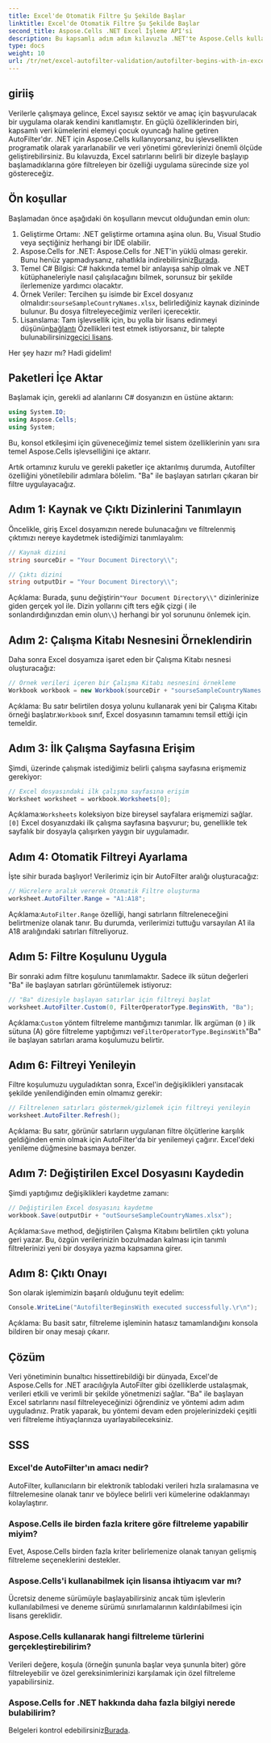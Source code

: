 ```yaml
---
title: Excel'de Otomatik Filtre Şu Şekilde Başlar
linktitle: Excel'de Otomatik Filtre Şu Şekilde Başlar
second_title: Aspose.Cells .NET Excel İşleme API'si
description: Bu kapsamlı adım adım kılavuzla .NET'te Aspose.Cells kullanarak Excel satırlarını nasıl otomatik filtreleyeceğinizi zahmetsizce öğrenin.
type: docs
weight: 10
url: /tr/net/excel-autofilter-validation/autofilter-begins-with-in-excel/
---
```

## giriiş

Verilerle çalışmaya gelince, Excel sayısız sektör ve amaç için başvurulacak bir uygulama olarak kendini kanıtlamıştır. En güçlü özelliklerinden biri, kapsamlı veri kümelerini elemeyi çocuk oyuncağı haline getiren AutoFilter'dır. .NET için Aspose.Cells kullanıyorsanız, bu işlevsellikten programatik olarak yararlanabilir ve veri yönetimi görevlerinizi önemli ölçüde geliştirebilirsiniz. Bu kılavuzda, Excel satırlarını belirli bir dizeyle başlayıp başlamadıklarına göre filtreleyen bir özelliği uygulama sürecinde size yol göstereceğiz.

## Ön koşullar

Başlamadan önce aşağıdaki ön koşulların mevcut olduğundan emin olun:

1. Geliştirme Ortamı: .NET geliştirme ortamına aşina olun. Bu, Visual Studio veya seçtiğiniz herhangi bir IDE olabilir.
2.  Aspose.Cells for .NET: Aspose.Cells for .NET'in yüklü olması gerekir. Bunu henüz yapmadıysanız, rahatlıkla indirebilirsiniz[Burada](https://releases.aspose.com/cells/net/).
3. Temel C# Bilgisi: C# hakkında temel bir anlayışa sahip olmak ve .NET kütüphaneleriyle nasıl çalışılacağını bilmek, sorunsuz bir şekilde ilerlemenize yardımcı olacaktır.
4.  Örnek Veriler: Tercihen şu isimde bir Excel dosyanız olmalıdır:`sourseSampleCountryNames.xlsx`, belirlediğiniz kaynak dizininde bulunur. Bu dosya filtreleyeceğimiz verileri içerecektir.
5.  Lisanslama: Tam işlevsellik için, bu yolla bir lisans edinmeyi düşünün[bağlantı](https://purchase.aspose.com/buy) Özellikleri test etmek istiyorsanız, bir talepte bulunabilirsiniz[geçici lisans](https://purchase.aspose.com/temporary-license/).

Her şey hazır mı? Hadi gidelim!

## Paketleri İçe Aktar

Başlamak için, gerekli ad alanlarını C# dosyanızın en üstüne aktarın:

```csharp
using System.IO;
using Aspose.Cells;
using System;
```

Bu, konsol etkileşimi için güveneceğimiz temel sistem özelliklerinin yanı sıra temel Aspose.Cells işlevselliğini içe aktarır.

Artık ortamınız kurulu ve gerekli paketler içe aktarılmış durumda, Autofilter özelliğini yönetilebilir adımlara bölelim. "Ba" ile başlayan satırları çıkaran bir filtre uygulayacağız.

## Adım 1: Kaynak ve Çıktı Dizinlerini Tanımlayın

Öncelikle, giriş Excel dosyamızın nerede bulunacağını ve filtrelenmiş çıktımızı nereye kaydetmek istediğimizi tanımlayalım:

```csharp
// Kaynak dizini
string sourceDir = "Your Document Directory\\";

// Çıktı dizini
string outputDir = "Your Document Directory\\";
```

 Açıklama: Burada, şunu değiştirin`"Your Document Directory\\"` dizinlerinize giden gerçek yol ile. Dizin yollarını çift ters eğik çizgi ( ile sonlandırdığınızdan emin olun`\\`) herhangi bir yol sorununu önlemek için.

## Adım 2: Çalışma Kitabı Nesnesini Örneklendirin

Daha sonra Excel dosyamıza işaret eden bir Çalışma Kitabı nesnesi oluşturacağız:

```csharp
// Örnek verileri içeren bir Çalışma Kitabı nesnesini örnekleme
Workbook workbook = new Workbook(sourceDir + "sourseSampleCountryNames.xlsx");
```

 Açıklama: Bu satır belirtilen dosya yolunu kullanarak yeni bir Çalışma Kitabı örneği başlatır.`Workbook` sınıf, Excel dosyasının tamamını temsil ettiği için temeldir.

## Adım 3: İlk Çalışma Sayfasına Erişim

Şimdi, üzerinde çalışmak istediğimiz belirli çalışma sayfasına erişmemiz gerekiyor:

```csharp
// Excel dosyasındaki ilk çalışma sayfasına erişim
Worksheet worksheet = workbook.Worksheets[0];
```

Açıklama:`Worksheets` koleksiyon bize bireysel sayfalara erişmemizi sağlar.`[0]` Excel dosyanızdaki ilk çalışma sayfasına başvurur; bu, genellikle tek sayfalık bir dosyayla çalışırken yaygın bir uygulamadır.

## Adım 4: Otomatik Filtreyi Ayarlama

İşte sihir burada başlıyor! Verilerimiz için bir AutoFilter aralığı oluşturacağız:

```csharp
// Hücrelere aralık vererek Otomatik Filtre oluşturma
worksheet.AutoFilter.Range = "A1:A18";
```

Açıklama:`AutoFilter.Range` özelliği, hangi satırların filtreleneceğini belirtmenize olanak tanır. Bu durumda, verilerimizi tuttuğu varsayılan A1 ila A18 aralığındaki satırları filtreliyoruz.

## Adım 5: Filtre Koşulunu Uygula

Bir sonraki adım filtre koşulunu tanımlamaktır. Sadece ilk sütun değerleri "Ba" ile başlayan satırları görüntülemek istiyoruz:

```csharp
// "Ba" dizesiyle başlayan satırlar için filtreyi başlat
worksheet.AutoFilter.Custom(0, FilterOperatorType.BeginsWith, "Ba");
```

Açıklama:`Custom` yöntem filtreleme mantığımızı tanımlar. İlk argüman (`0` ) ilk sütuna (A) göre filtreleme yaptığımızı ve`FilterOperatorType.BeginsWith`"Ba" ile başlayan satırları arama koşulumuzu belirtir.

## Adım 6: Filtreyi Yenileyin

Filtre koşulumuzu uyguladıktan sonra, Excel'in değişiklikleri yansıtacak şekilde yenilendiğinden emin olmamız gerekir:

```csharp
// Filtrelenen satırları göstermek/gizlemek için filtreyi yenileyin
worksheet.AutoFilter.Refresh();
```

Açıklama: Bu satır, görünür satırların uygulanan filtre ölçütlerine karşılık geldiğinden emin olmak için AutoFilter'da bir yenilemeyi çağırır. Excel'deki yenileme düğmesine basmaya benzer.

## Adım 7: Değiştirilen Excel Dosyasını Kaydedin

Şimdi yaptığımız değişiklikleri kaydetme zamanı:

```csharp
// Değiştirilen Excel dosyasını kaydetme
workbook.Save(outputDir + "outSourseSampleCountryNames.xlsx");
```

Açıklama:`Save` method, değiştirilen Çalışma Kitabını belirtilen çıktı yoluna geri yazar. Bu, özgün verilerinizin bozulmadan kalması için tanımlı filtrelerinizi yeni bir dosyaya yazma kapsamına girer.

## Adım 8: Çıktı Onayı

Son olarak işlemimizin başarılı olduğunu teyit edelim:

```csharp
Console.WriteLine("AutofilterBeginsWith executed successfully.\r\n");
```

Açıklama: Bu basit satır, filtreleme işleminin hatasız tamamlandığını konsola bildiren bir onay mesajı çıkarır.

## Çözüm

Veri yönetiminin bunaltıcı hissettirebildiği bir dünyada, Excel'de Aspose.Cells for .NET aracılığıyla AutoFilter gibi özelliklerde ustalaşmak, verileri etkili ve verimli bir şekilde yönetmenizi sağlar. "Ba" ile başlayan Excel satırlarını nasıl filtreleyeceğinizi öğrendiniz ve yöntemi adım adım uyguladınız. Pratik yaparak, bu yöntemi devam eden projelerinizdeki çeşitli veri filtreleme ihtiyaçlarınıza uyarlayabileceksiniz.

## SSS

### Excel'de AutoFilter'ın amacı nedir?  
AutoFilter, kullanıcıların bir elektronik tablodaki verileri hızla sıralamasına ve filtrelemesine olanak tanır ve böylece belirli veri kümelerine odaklanmayı kolaylaştırır.

### Aspose.Cells ile birden fazla kritere göre filtreleme yapabilir miyim?  
Evet, Aspose.Cells birden fazla kriter belirlemenize olanak tanıyan gelişmiş filtreleme seçeneklerini destekler.

### Aspose.Cells'i kullanabilmek için lisansa ihtiyacım var mı?  
Ücretsiz deneme sürümüyle başlayabilirsiniz ancak tüm işlevlerin kullanılabilmesi ve deneme sürümü sınırlamalarının kaldırılabilmesi için lisans gereklidir.

### Aspose.Cells kullanarak hangi filtreleme türlerini gerçekleştirebilirim?  
Verileri değere, koşula (örneğin şununla başlar veya şununla biter) göre filtreleyebilir ve özel gereksinimlerinizi karşılamak için özel filtreleme yapabilirsiniz.

### Aspose.Cells for .NET hakkında daha fazla bilgiyi nerede bulabilirim?  
 Belgeleri kontrol edebilirsiniz[Burada](https://reference.aspose.com/cells/net/).